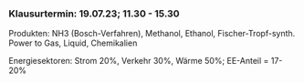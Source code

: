 ### Klausurtermin: 19.07.23; 11.30 - 15.30

Produkten:  NH3 (Bosch-Verfahren), Methanol, Ethanol, Fischer-Tropf-synth.
Power to Gas, Liquid, Chemikalien

Energiesektoren: Strom 20%, Verkehr 30%, Wärme 50%; EE-Anteil = 17-20%


